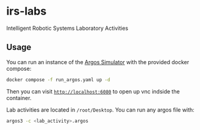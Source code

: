 # irs-labs
Intelligent Robotic Systems Laboratory Activities

## Usage

You can run an instance of the [Argos Simulator](https://www.argos-sim.info/) with the provided docker compose:
```bash
docker compose -f run_argos.yaml up -d
```

Then you can visit [`http://localhost:6080`](http://localhost:6080) to open up vnc indside the container.

Lab activities are located in `/root/Desktop`.
You can run any argos file with:

```bash
argos3 -c <lab_activity>.argos
```
